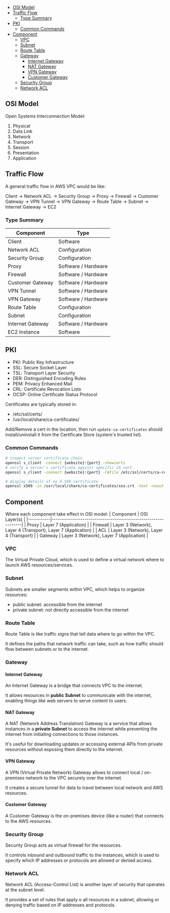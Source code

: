 
- [OSI Model](#osi-model)
- [Traffic Flow](#traffic-flow)
  - [Type Summary](#type-summary)
- [PKI](#pki)
  - [Common Commands](#common-commands)
- [Component](#component)
  - [VPC](#vpc)
  - [Subnet](#subnet)
  - [Route Table](#route-table)
  - [Gateway](#gateway)
    - [Internet Gateway](#internet-gateway)
    - [NAT Gateway](#nat-gateway)
    - [VPN Gateway](#vpn-gateway)
    - [Customer Gateway](#customer-gateway)
  - [Security Group](#security-group)
  - [Network ACL](#network-acl)


## OSI Model
Open Systems Interconnection Model:
1. Physical
2. Data Link
3. Network
4. Transport
5. Session
6. Presentation
7. Application


## Traffic Flow
A general traffic flow in AWS VPC would be like:

Client
-> Network ACL
-> Security Group
-> Proxy
-> Firewall
-> Customer Gateway
-> VPN Tunnel
-> VPN Gateway
-> Route Table
-> Subnet
-> Internet Gateway
-> EC2

### Type Summary
| Component        | Type                |
|------------------|---------------------|
| Client           | Software            |
| Network ACL      | Configuration       |
| Security Group   | Configuration       |
| Proxy            | Software / Hardware |
| Firewall         | Software / Hardware |
| Customer Gateway | Software / Hardware |
| VPN Tunnel       | Software / Hardware |
| VPN Gateway      | Software / Hardware |
| Route Table      | Configuration       |
| Subnet           | Configuration       |
| Internet Gateway | Software / Hardware |
| EC2 Instance     | Software            |


## PKI
- PKI: Public Key Infrastructure
- SSL: Secure Socket Layer
- TSL: Transport Layer Security
- DER: Distinguished Encoding Rules
- PEM: Privacy Enhanced Mail
- CRL: Certificate Revocation Lists
- OCSP: Online Certificate Status Protocol

Certificates are typically stored in:
- /etc/ssl/certs/
- /usr/local/share/ca-certificates/

Add/Remove a cert in the location, then run `update-ca-certificates` should
install/uninstall it from the Certificate Store (system's trusted list).

### Common Commands
```sh
# inspect server certificate chain
openssl s_client -connect {website}:{port} -showcerts
# verify a server's certificate against specific CA cert
openssl s_client -connect {website}:{port} -CAfile /etc/ssl/certs/ca-certificates.crt

# display details of an X.509 certificate
openssl x509 -in /usr/local/share/ca-certificates/xxx.crt -text -noout
```


## Component

Where each component take effect in OSI model:
| Component | OSI Layer(s)                                                  |
|-----------|---------------------------------------------------------------|
| Proxy     | Layer 7 (Application)                                         |
| Firewall  | Layer 3 (Network), Layer 4 (Transport), Layer 7 (Application) |
| ACL       | Layer 3 (Network), Layer 4 (Transport)                        |
| Gateway   | Layer 3 (Network),  Layer 7 (Application)                     |

### VPC
The Virtual Private Cloud, which is used to define a virtual network where to launch
AWS resources/services.

### Subnet
Subnets are smaller segments within VPC, which helps to organize resources:
- public subnet: accessible from the internet
- private subnet: not directly accessible from the internet

### Route Table
Route Table is like traffic signs that tell data where to go within the VPC.

It defines the paths that network traffic can take, such as how traffic should
flow between subnets or to the internet.

### Gateway
#### Internet Gateway
An Internet Gateway is a bridge that connects VPC to the internet.

It allows resources in __public Subnet__ to communicate with the internet, enabling
things like web servers to serve content to users.

#### NAT Gateway
A NAT (Network Address Translation) Gateway is a service that allows instances in
a __private Subnet__ to access the internet while preventing the internet from
initiating connections to those instances.

It's useful for downloading updates or accessing external APIs from private resources
without exposing them directly to the internet.

#### VPN Gateway
A VPN (Virtual Private Network) Gateway allows to connect local / on-premises network
to the VPC securely over the internet.

It creates a secure tunnel for data to travel between local network and AWS resources.

#### Customer Gateway
A Customer Gateway is the on-premises device (like a router) that connects to the
AWS resources.

### Security Group
Security Group acts as virtual firewall for the resources.

It controls inbound and outbound traffic to the instances, which is used to specify
which IP addresses or protocols are allowed or denied access.

### Network ACL
Network ACL (Access-Control List) is another layer of security that operates at
the subnet level.

It provides a set of rules that apply o all resources in a subnet, allowing or denying
traffic based on IP addresses and protocols.
